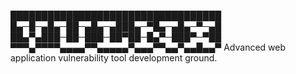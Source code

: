 
██████████████████████████████████
█▄─█─▄█▄─██─▄█▄─▄███▄─▀█▄─▄█▄─▀─▄█
██▄▀▄███─██─███─██▀██─█▄▀─███▀─▀██
▀▀▀▄▀▀▀▀▄▄▄▄▀▀▄▄▄▄▄▀▄▄▄▀▀▄▄▀▄▄█▄▄▀
Advanced web application vulnerability tool development ground.

